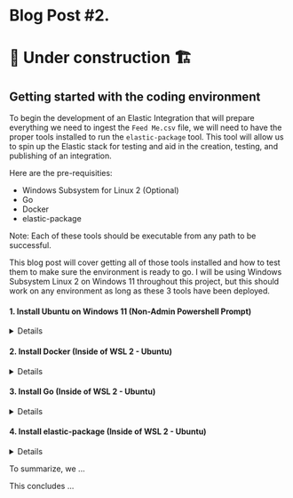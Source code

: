 # Blog Post #2. 
# 🚧 Under construction 🏗 
## Getting started with the coding environment

To begin the development of an Elastic Integration that will prepare everything we need to 
ingest the `Feed Me.csv` file, we will need to have the proper tools installed to run the `elastic-package` 
tool. This tool will allow us to spin up the Elastic stack for testing and aid in the creation,
testing, and publishing of an integration.

Here are the pre-requisities:
- Windows Subsystem for Linux 2 (Optional)
- Go
- Docker
- elastic-package

Note: Each of these tools should be executable from any path to be successful.

This blog post will cover getting all of those tools installed and how to test them to make sure
the environment is ready to go. I will be using Windows Subsystem Linux 2 on Windows 11 throughout
this project, but this should work on any environment as long as these 3 tools have been deployed.

#### 1. Install Ubuntu on Windows 11 (Non-Admin Powershell Prompt)
<details>

`wsl --install -d Ubuntu`

⚠️ Fix DNS resolution issues (Optional - You may need to run this if you cannot access the internet from within Ubuntu on Windows)

```
echo -e "[network]\ngenerateResolvConf = false" | sudo tee -a /etc/wsl.conf
sudo unlink /etc/resolv.conf
echo nameserver 8.8.8.8 | sudo tee /etc/resolv.conf
```
</details>

#### 2. Install Docker (Inside of WSL 2 - Ubuntu)

<details>

```
curl -fsSL https://get.docker.com -o get-docker.sh
sudo sh get-docker.sh
```

Running Docker with your user instead of sudo

```
sudo usermod -aG docker $USER
sudo groupadd docker
newgrp docker
```

Test Docker usage

`docker run hello-world`

</details>

#### 3. Install Go (Inside of WSL 2 - Ubuntu)

<details>

```
wget https://go.dev/dl/go1.20.5.linux-amd64.tar.gz #(Find latest download link here - Linux: https://go.dev/dl/)
tar -xf go1.20.5.linux-amd64.tar.gz
sudo nano /etc/profile --> Add export PATH="~/go/:$PATH" to the bottom of the file
```

</details>

#### 4. Install elastic-package (Inside of WSL 2 - Ubuntu)

<details>

```
wget https://github.com/elastic/elastic-package/releases/download/v0.81.0/elastic-package_0.81.0_linux_amd64.tar.gz #(Find latest download link here elastic-package_*.*.*_linux_amd64.tar.gz - https://github.com/elastic/elastic-package/releases)
mkdir ~/eptar -xf elastic-package_*.*.*_linux_amd64.tar.gz -C ~/ep
sudo nano /etc/profile --> Add export PATH="~/ep/:$PATH" to the bottom of the file
```

Now let's try to run the elastic-package tool from our home directory.

```
elastic-package --version
```
</details>

To summarize, we ...

This concludes ...
